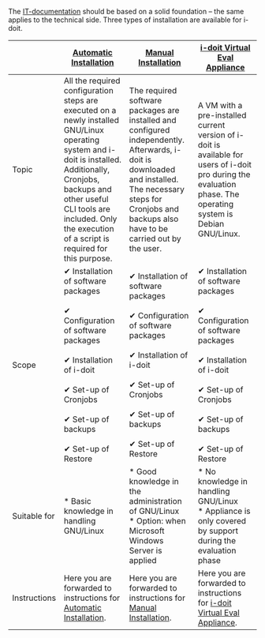 The [IT-documentation](/display/en/Glossary) should be based on a solid foundation – the same applies to the technical side. Three types of installation are available for i-doit.

|     | [Automatic Installation](/display/en/Automatic+Installation) | [Manual Installation](/display/en/Manual+Installation) | [i-doit Virtual Eval Appliance](/display/en/i-doit+Virtual+Eval+Appliance) |
| --- | --- | --- | --- |
| Topic | All the required configuration steps are executed on a newly installed GNU/Linux operating system and i-doit is installed. Additionally, Cronjobs, backups and other useful CLI tools are included. Only the execution of a script is required for this purpose. | The required software packages are installed and configured independently. Afterwards, i-doit is downloaded and installed. The necessary steps for Cronjobs and backups also have to be carried out by the user. | A VM with a pre-installed current version of i-doit is available for users of i-doit pro during the evaluation phase. The operating system is Debian GNU/Linux. |
| Scope | ✔ Installation of software packages<br><br>✔ Configuration of software packages<br><br>✔ Installation of i-doit<br><br>✔ Set-up of Cronjobs<br><br>✔ Set-up of backups<br><br>✔ Set-up of Restore | ✔ Installation of software packages<br><br>✔ Configuration of software packages<br><br>✔ Installation of i-doit<br><br>✔ Set-up of Cronjobs<br><br>✔ Set-up of backups<br><br>✔ Set-up of Restore | ✔ Installation of software packages<br><br>✔ Configuration of software packages<br><br>✔ Installation of i-doit<br><br>✔ Set-up of Cronjobs<br><br>✔ Set-up of backups<br><br>✔ Set-up of Restore |
| Suitable for | *   Basic knowledge in handling GNU/Linux | *   Good knowledge in the administration of GNU/Linux<br>*   Option: when Microsoft Windows Server is applied | *   No knowledge in handling GNU/Linux<br>*   Appliance is only covered by support during the evaluation phase |
| Instructions | Here you are forwarded to instructions for [Automatic Installation](/display/en/Automatic+Installation). | Here you are forwarded to instructions for [Manual Installation](/display/en/Manual+Installation). | Here you are forwarded to instructions for [i-doit Virtual Eval Appliance](/display/en/i-doit+Virtual+Eval+Appliance). |